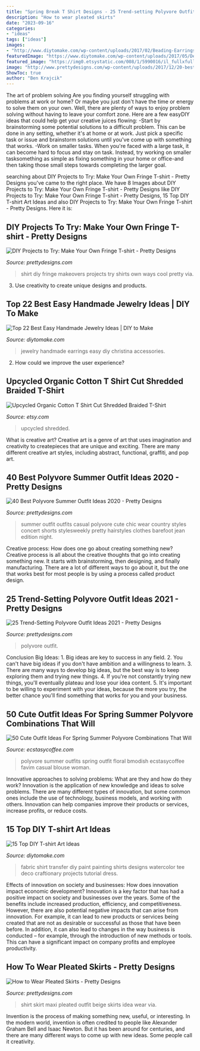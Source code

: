 ```yaml
---
title: "Spring Break T Shirt Designs - 25 Trend-setting Polyvore Outfit Ideas 2021"
description: "How to wear pleated skirts"
date: "2023-09-16"
categories:
- "ideas"
tags: ["ideas"]
images:
- "http://www.diytomake.com/wp-content/uploads/2017/02/Beading-Earrings.jpg"
featuredImage: "https://www.diytomake.com/wp-content/uploads/2017/05/Deco-Art-Watercolor-Dress-Shirt.jpg"
featured_image: "https://img0.etsystatic.com/008/1/5990016/il_fullxfull.386214142_qlxe.jpg"
image: "http://www.prettydesigns.com/wp-content/uploads/2017/12/20-best-polyvore-summer-outfit-ideas-2018-29.jpg"
ShowToc: true
author: "Ben Krajcik"
---
```



The art of problem solving
Are you finding yourself struggling with problems at work or home? Or maybe you just don't have the time or energy to solve them on your own. Well, there are plenty of ways to enjoy problem solving without having to leave your comfort zone. Here are a few easyDIY ideas that could help get your creative juices flowing: 
-Start by brainstorming some potential solutions to a difficult problem. This can be done in any setting, whether it's at home or at work. Just pick a specific task or issue and brainstorm solutions until you've come up with something that works. 
-Work on smaller tasks. When you're faced with a large task, it can become hard to focus and stay on task. Instead, try working on smaller tasksomething as simple as fixing something in your home or office-and then taking those small steps towards completing the larger goal.

	

		
searching about DIY Projects to Try: Make Your Own Fringe T-shirt - Pretty Designs you've came to the right place. We have 8 Images about DIY Projects to Try: Make Your Own Fringe T-shirt - Pretty Designs like DIY Projects to Try: Make Your Own Fringe T-shirt - Pretty Designs, 15 Top DIY T-shirt Art Ideas and also DIY Projects to Try: Make Your Own Fringe T-shirt - Pretty Designs. Here it is:
		
    
## DIY Projects To Try: Make Your Own Fringe T-shirt - Pretty Designs

<img loading=lazy src="https://www.prettydesigns.com/wp-content/uploads/2014/05/T-shirt-Makeovers.jpg" onerror="this.onerror=null;this.src='https://tse2.mm.bing.net/th?id=OIP.TS0vuDr9ghKOmAt4o37XKQHaJz&amp;pid=15.1';" alt="DIY Projects to Try: Make Your Own Fringe T-shirt - Pretty Designs">

_Source: prettydesigns.com_

>shirt diy fringe makeovers projects try shirts own ways cool pretty via. 

	

3. Use creativity to create unique designs and products.

    
## Top 22 Best Easy Handmade Jewelry Ideas | DIY To Make

<img loading=lazy src="http://www.diytomake.com/wp-content/uploads/2017/02/Beading-Earrings.jpg" onerror="this.onerror=null;this.src='https://tse3.mm.bing.net/th?id=OIP.0G3z93FiQcM_keoaiMYBdwHaJZ&amp;pid=15.1';" alt="Top 22 Best Easy Handmade Jewelry Ideas | DIY to Make">

_Source: diytomake.com_

>jewelry handmade earrings easy diy christina accessories. 

	

2. How could we improve the user experience?

    
## Upcycled Organic Cotton T Shirt Cut Shredded Braided T-Shirt

<img loading=lazy src="https://img0.etsystatic.com/008/1/5990016/il_fullxfull.386214142_qlxe.jpg" onerror="this.onerror=null;this.src='https://tse2.mm.bing.net/th?id=OIP.LZ1LlqiFKuIHuDJE87iA0gHaJ4&amp;pid=15.1';" alt="Upcycled Organic Cotton T Shirt Cut Shredded Braided T-Shirt">

_Source: etsy.com_

>upcycled shredded. 

	

What is creative art?
Creative art is a genre of art that uses imagination and creativity to createpieces that are unique and exciting. There are many different creative art styles, including abstract, functional, graffiti, and pop art.

    
## 40 Best Polyvore Summer Outfit Ideas 2020 - Pretty Designs

<img loading=lazy src="http://www.prettydesigns.com/wp-content/uploads/2017/12/20-best-polyvore-summer-outfit-ideas-2018-29.jpg" onerror="this.onerror=null;this.src='https://tse4.mm.bing.net/th?id=OIP.qf2Rvjd7Lk-Tg_T0Z9oNogHaHa&amp;pid=15.1';" alt="40 Best Polyvore Summer Outfit Ideas 2020 - Pretty Designs">

_Source: prettydesigns.com_

>summer outfit outfits casual polyvore cute chic wear country styles concert shorts stylesweekly pretty hairstyles clothes barefoot jean edition night. 

	

Creative process: How does one go about creating something new?
Creative process is all about the creative thoughts that go into creating something new. It starts with brainstorming, then designing, and finally manufacturing. There are a lot of different ways to go about it, but the one that works best for most people is by using a process called product design.

    
## 25 Trend-Setting Polyvore Outfit Ideas 2021 - Pretty Designs

<img loading=lazy src="https://www.prettydesigns.com/wp-content/uploads/2016/01/Beautiful-Polyvore-Outfit-for-2016.jpg" onerror="this.onerror=null;this.src='https://tse2.mm.bing.net/th?id=OIP.v-HaDismAPK36qxImxc90AHaJc&amp;pid=15.1';" alt="25 Trend-Setting Polyvore Outfit Ideas 2021 - Pretty Designs">

_Source: prettydesigns.com_

>polyvore outfit. 

	

Conclusion
Big Ideas: 1. Big ideas are key to success in any field.
2. You can't have big ideas if you don't have ambition and a willingness to learn.
3. There are many ways to develop big ideas, but the best way is to keep exploring them and trying new things.
4. If you're not constantly trying new things, you'll eventually plateau and lose your idea content.
5. It's important to be willing to experiment with your ideas, because the more you try, the better chance you'll find something that works for you and your business.

    
## 50 Cute Outfit Ideas For Spring Summer Polyvore Combinations That Will

<img loading=lazy src="https://i2.wp.com/www.ecstasycoffee.com/wp-content/uploads/2016/09/Summer-Outfits-on-Polyvore-@EcstasyCoffee-36.jpg" onerror="this.onerror=null;this.src='https://tse3.mm.bing.net/th?id=OIP.23LyOxkXDKpGt8TnFQTSZQHaJg&amp;pid=15.1';" alt="50 Cute Outfit Ideas For Spring Summer Polyvore Combinations That Will">

_Source: ecstasycoffee.com_

>polyvore summer outfits spring outfit floral bmodish ecstasycoffee favim casual blouse woman. 

	

Innovative approaches to solving problems: What are they and how do they work?
Innovation is the application of new knowledge and ideas to solve problems. There are many different types of innovation, but some common ones include the use of technology, business models, and working with others. Innovation can help companies improve their products or services, increase profits, or reduce costs.

    
## 15 Top DIY T-shirt Art Ideas

<img loading=lazy src="https://www.diytomake.com/wp-content/uploads/2017/05/Deco-Art-Watercolor-Dress-Shirt.jpg" onerror="this.onerror=null;this.src='https://tse4.mm.bing.net/th?id=OIP.iBNNLuAGQkiWs0XDzrIt2AHaLH&amp;pid=15.1';" alt="15 Top DIY T-shirt Art Ideas">

_Source: diytomake.com_

>fabric shirt transfer diy paint painting shirts designs watercolor tee deco craftionary projects tutorial dress. 

	

Effects of innovation on society and businesses: How does innovation impact economic development?
Innovation is a key factor that has had a positive impact on society and businesses over the years. Some of the benefits include increased production, efficiency, and competitiveness. However, there are also potential negative impacts that can arise from innovation. For example, it can lead to new products or services being created that are not as desirable or successful as those that have been before. In addition, it can also lead to changes in the way business is conducted – for example, through the introduction of new methods or tools. This can have a significant impact on company profits and employee productivity.

    
## How To Wear Pleated Skirts - Pretty Designs

<img loading=lazy src="http://www.prettydesigns.com/wp-content/uploads/2014/05/Beige-Pleated-Skirt-Outfit-Idea.jpg" onerror="this.onerror=null;this.src='https://tse3.mm.bing.net/th?id=OIP.cDA8wY2ayhQPjrJAdvt2NAHaLH&amp;pid=15.1';" alt="How to Wear Pleated Skirts - Pretty Designs">

_Source: prettydesigns.com_

>shirt skirt maxi pleated outfit beige skirts idea wear via. 

	

Invention is the process of making something new, useful, or interesting. In the modern world, invention is often credited to people like Alexander Graham Bell and Isaac Newton. But it has been around for centuries, and there are many different ways to come up with new ideas. Some people call it creativity.

